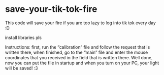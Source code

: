 # save-your-tik-tok-fire
This code will save your fire if you are too lazy to log into tik tok every day :D

install libraries pls

Instructions: first, run the “calibration” file and follow the request that is written there, when finished, go to the “main” file and enter the mouse coordinates that you received in the field that is written there. Well done, now you can put the file in startup and when you turn on your PC, your light will be saved! :3
